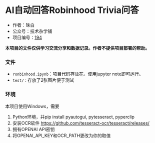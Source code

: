 # AI自动回答Robinhood Trivia问答
- 作者：皌白
- 公众号：技术杂学铺
- 项目编号：[194](https://mp.weixin.qq.com/s/zr4UNE7wg-iuqhmi4iNaCQ)

**本项目的文件仅供学习交流分享和数据记录。作者不提供项目部署的帮助。**

### 文件
- `ronbinhood.ipynb`：项目代码存放在。使用jupyter note即可运行。
- `test/` : 存放了2张图片便于测试

### 环境

本项目使用Windows，需要
1. Python环境，并pip install pyautogui, pytesseract, pyperclip
2. 安装OCR软件 https://github.com/tesseract-ocr/tesseract/releases/
3. 拥有OPENAI API密钥
4. 将OPENAI_API_KEY和OCR_PATH更改为你的取值
